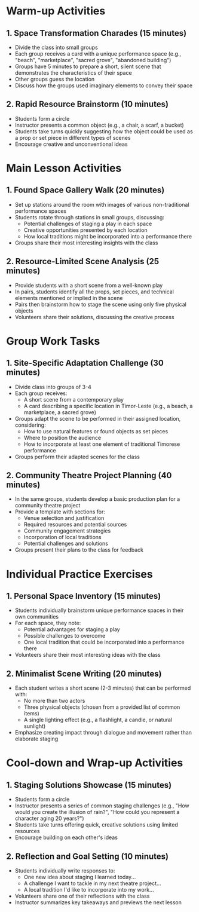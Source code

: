 # Warm-up Activities

## 1. Space Transformation Charades (15 minutes)
- Divide the class into small groups
- Each group receives a card with a unique performance space (e.g., "beach", "marketplace", "sacred grove", "abandoned building")
- Groups have 5 minutes to prepare a short, silent scene that demonstrates the characteristics of their space
- Other groups guess the location
- Discuss how the groups used imaginary elements to convey their space

## 2. Rapid Resource Brainstorm (10 minutes)
- Students form a circle
- Instructor presents a common object (e.g., a chair, a scarf, a bucket)
- Students take turns quickly suggesting how the object could be used as a prop or set piece in different types of scenes
- Encourage creative and unconventional ideas

# Main Lesson Activities

## 1. Found Space Gallery Walk (20 minutes)
- Set up stations around the room with images of various non-traditional performance spaces
- Students rotate through stations in small groups, discussing:
  * Potential challenges of staging a play in each space
  * Creative opportunities presented by each location
  * How local traditions might be incorporated into a performance there
- Groups share their most interesting insights with the class

## 2. Resource-Limited Scene Analysis (25 minutes)
- Provide students with a short scene from a well-known play
- In pairs, students identify all the props, set pieces, and technical elements mentioned or implied in the scene
- Pairs then brainstorm how to stage the scene using only five physical objects
- Volunteers share their solutions, discussing the creative process

# Group Work Tasks

## 1. Site-Specific Adaptation Challenge (30 minutes)
- Divide class into groups of 3-4
- Each group receives:
  * A short scene from a contemporary play
  * A card describing a specific location in Timor-Leste (e.g., a beach, a marketplace, a sacred grove)
- Groups adapt the scene to be performed in their assigned location, considering:
  * How to use natural features or found objects as set pieces
  * Where to position the audience
  * How to incorporate at least one element of traditional Timorese performance
- Groups perform their adapted scenes for the class

## 2. Community Theatre Project Planning (40 minutes)
- In the same groups, students develop a basic production plan for a community theatre project
- Provide a template with sections for:
  * Venue selection and justification
  * Required resources and potential sources
  * Community engagement strategies
  * Incorporation of local traditions
  * Potential challenges and solutions
- Groups present their plans to the class for feedback

# Individual Practice Exercises

## 1. Personal Space Inventory (15 minutes)
- Students individually brainstorm unique performance spaces in their own communities
- For each space, they note:
  * Potential advantages for staging a play
  * Possible challenges to overcome
  * One local tradition that could be incorporated into a performance there
- Volunteers share their most interesting ideas with the class

## 2. Minimalist Scene Writing (20 minutes)
- Each student writes a short scene (2-3 minutes) that can be performed with:
  * No more than two actors
  * Three physical objects (chosen from a provided list of common items)
  * A single lighting effect (e.g., a flashlight, a candle, or natural sunlight)
- Emphasize creating impact through dialogue and movement rather than elaborate staging

# Cool-down and Wrap-up Activities

## 1. Staging Solutions Showcase (15 minutes)
- Students form a circle
- Instructor presents a series of common staging challenges (e.g., "How would you create the illusion of rain?", "How could you represent a character aging 20 years?")
- Students take turns offering quick, creative solutions using limited resources
- Encourage building on each other's ideas

## 2. Reflection and Goal Setting (10 minutes)
- Students individually write responses to:
  * One new idea about staging I learned today...
  * A challenge I want to tackle in my next theatre project...
  * A local tradition I'd like to incorporate into my work...
- Volunteers share one of their reflections with the class
- Instructor summarizes key takeaways and previews the next lesson